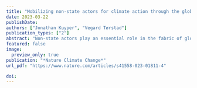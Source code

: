 ```yaml
---
title: "Mobilizing non-state actors for climate action through the global stocktake"
date: 2023-03-22
publishDate: 
authors: ["Jonathan Kuyper", "Vegard Tørstad"]
publication_types: ["2"]
abstract: "Non-state actors play an essential role in the fabric of global climate governance. Here we propose four tailored strategies that non-state actors can mobilize to advance climate action among states and harness the potential of the global stocktake."
featured: false
image:
  preview_only: true
publication: "*Nature Climate Change*"
url_pdf: "https://www.nature.com/articles/s41558-023-01811-4"

doi: 
---
```

